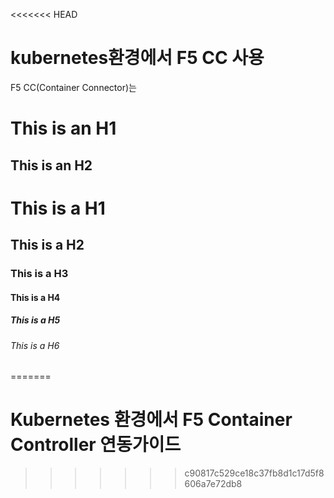 <<<<<<< HEAD
# kubernetes환경에서 F5 CC 사용

F5 CC(Container Connector)는 

This is an H1
=============

This is an H2
-------------

# This is a H1
## This is a H2
### This is a H3
#### This is a H4
##### This is a H5
###### This is a H6
=======
# Kubernetes 환경에서 F5 Container Controller 연동가이드

>>>>>>> c90817c529ce18c37fb8d1c17d5f8606a7e72db8
